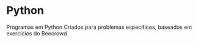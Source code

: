# Python
Programas em Python
Criados para problemas específicos, baseados em exercícios do Beecrowd
